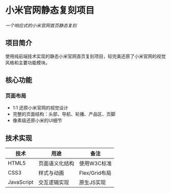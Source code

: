 # 小米官网静态复刻项目

*一个响应式的小米官网首页静态复刻*

##  项目简介

使用纯前端技术实现的静态小米官网首页复刻项目，较完美还原了小米官网的视觉风格和主要功能模块。

##  核心功能

###  页面布局
- 1:1 还原小米官网的视觉设计
- 完整的页面结构：头部、导航、轮播、产品区、页脚
- 像素级还原小米的UI细节


## 技术实现

| 技术        | 用途                          | 备注                     |
|-------------|-------------------------------|--------------------------|
| HTML5       | 页面语义化结构                | 使用W3C标准             |
| CSS3        | 样式与动画                    | Flex/Grid布局           |
| JavaScript  | 交互逻辑实现                  | 原生JS实现              |


